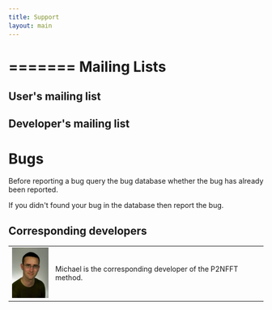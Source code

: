 ```yaml
---
title: Support
layout: main
---
```


=======
Mailing Lists
=============

User's mailing list
-------------------

Developer's mailing list
------------------------

Bugs
====

Before reporting a bug query the bug database whether the bug has already been reported.

If you didn't found your bug in the database then report the bug.


Corresponding developers
------------------------


<table><tr>
  <td>
    <img src='files/pic/mpip_2008_150x200px.jpg' alt='Picture of Michael Pippig' height="100" border='0'/>
    <a id="mpip"></a>
  </td><td>
    Michael is the corresponding developer of the P2NFFT method.
  </td>
</tr></table>
